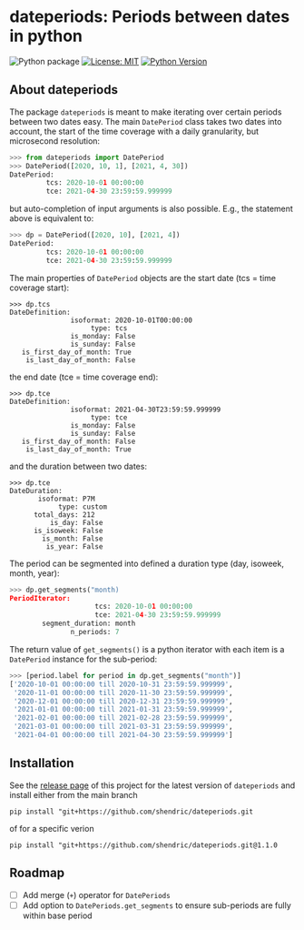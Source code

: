# dateperiods: Periods between dates in python

![Python package](https://github.com/shendric/dateperiods/workflows/Python%20package/badge.svg?branch=master)
[![License: MIT](https://img.shields.io/badge/License-MIT-green.svg)](https://choosealicense.com/licenses/mit/)
[![Python Version](https://img.shields.io/badge/python-3.7,_3.8,_3.9,_3.10,_3.11-blue)](https://www.python.org/downloads/)

## About dateperiods

The package `dateperiods` is meant to make iterating over certain periods between two dates easy. The main `DatePeriod` class takes two dates into account, the start of the time coverage with a daily granularity, but microsecond resolution:

```python
>>> from dateperiods import DatePeriod
>>> DatePeriod([2020, 10, 1], [2021, 4, 30])
DatePeriod:
         tcs: 2020-10-01 00:00:00
         tce: 2021-04-30 23:59:59.999999
```

but auto-completion of input arguments is also possible. E.g., the statement above is equivalent to: 

```python
>>> dp = DatePeriod([2020, 10], [2021, 4])
DatePeriod:
         tcs: 2020-10-01 00:00:00
         tce: 2021-04-30 23:59:59.999999
```

The main properties of `DatePeriod` objects are the start date (tcs = time coverage start):

```
>>> dp.tcs
DateDefinition:
               isoformat: 2020-10-01T00:00:00
                    type: tcs
               is_monday: False
               is_sunday: False
   is_first_day_of_month: True
    is_last_day_of_month: False
```

the end date (tce = time coverage end):

```
>>> dp.tce
DateDefinition:
               isoformat: 2021-04-30T23:59:59.999999
                    type: tce
               is_monday: False
               is_sunday: False
   is_first_day_of_month: False
    is_last_day_of_month: True
```

and the duration between two dates:

```
>>> dp.tce
DateDuration:
       isoformat: P7M
            type: custom
      total_days: 212
          is_day: False
      is_isoweek: False
        is_month: False
         is_year: False
```

The period can be segmented into defined a duration type (day, isoweek, month, year):

```python
>>> dp.get_segments("month)
PeriodIterator:
                     tcs: 2020-10-01 00:00:00
                     tce: 2021-04-30 23:59:59.999999
        segment_duration: month
               n_periods: 7
```

The return value of `get_segments()` is a python iterator with each item is a `DatePeriod` instance for the sub-period: 

```python
>>> [period.label for period in dp.get_segments("month")]
['2020-10-01 00:00:00 till 2020-10-31 23:59:59.999999',
 '2020-11-01 00:00:00 till 2020-11-30 23:59:59.999999',
 '2020-12-01 00:00:00 till 2020-12-31 23:59:59.999999',
 '2021-01-01 00:00:00 till 2021-01-31 23:59:59.999999',
 '2021-02-01 00:00:00 till 2021-02-28 23:59:59.999999',
 '2021-03-01 00:00:00 till 2021-03-31 23:59:59.999999',
 '2021-04-01 00:00:00 till 2021-04-30 23:59:59.999999']
```

## Installation

See the [release page](https://github.com/shendric/dateperiods/releases) of this project for the latest version of `dateperiods` and install either from the main branch

`pip install "git+https://github.com/shendric/dateperiods.git`

of for a specific verion

`pip install "git+https://github.com/shendric/dateperiods.git@1.1.0`

## Roadmap

- [ ] Add merge (`+`) operator for `DatePeriods`
- [ ] Add option to `DatePeriods.get_segments` to ensure sub-periods are fully within base period
